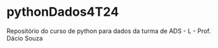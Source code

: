 # pythonDados4T24
Repositório do curso de python para dados da turma de ADS - L - Prof. Dácio Souza
